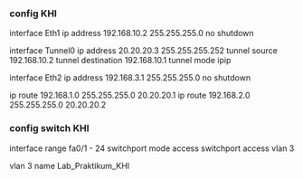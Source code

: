 ### config KHI
interface Eth1
 ip address 192.168.10.2 255.255.255.0
 no shutdown

interface Tunnel0
 ip address 20.20.20.3 255.255.255.252
 tunnel source 192.168.10.2
 tunnel destination 192.168.10.1
 tunnel mode ipip

interface Eth2
 ip address 192.168.3.1 255.255.255.0
 no shutdown

ip route 192.168.1.0 255.255.255.0 20.20.20.1
ip route 192.168.2.0 255.255.255.0 20.20.20.2

### config switch KHI

interface range fa0/1 - 24
 switchport mode access
 switchport access vlan 3

vlan 3
 name Lab_Praktikum_KHI